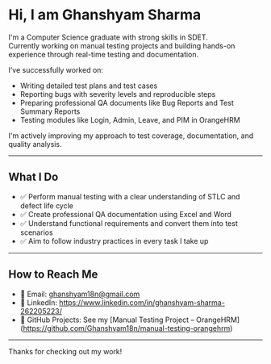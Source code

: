 # Hi, I am Ghanshyam Sharma

I'm a Computer Science graduate with strong skills in SDET.  
Currently working on manual testing projects and building hands-on experience through real-time testing and documentation.

I’ve successfully worked on:
- Writing detailed test plans and test cases
- Reporting bugs with severity levels and reproducible steps
- Preparing professional QA documents like Bug Reports and Test Summary Reports
- Testing modules like Login, Admin, Leave, and PIM in OrangeHRM

I'm actively improving my approach to test coverage, documentation, and quality analysis.

---

## What I Do

- ✅ Perform manual testing with a clear understanding of STLC and defect life cycle  
- ✅ Create professional QA documentation using Excel and Word  
- ✅ Understand functional requirements and convert them into test scenarios  
- ✅ Aim to follow industry practices in every task I take up

---

## How to Reach Me

- 📧 Email: ghanshyam18n@gmail.com 
- 🔗 LinkedIn: https://www.linkedin.com/in/ghanshyam-sharma-262205223/
- 📁 GitHub Projects: See my [Manual Testing Project – OrangeHRM] (https://github.com/Ghanshyam18n/manual-testing-orangehrm)

---

Thanks for checking out my work!
